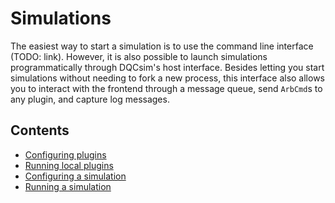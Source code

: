 # Simulations

The easiest way to start a simulation is to use the command line interface
(TODO: link). However, it is also possible to launch simulations
programmatically through DQCsim's host interface. Besides letting you start
simulations without needing to fork a new process, this interface also allows
you to interact with the frontend through a message queue, send `ArbCmd`s to
any plugin, and capture log messages.

## Contents

 - [Configuring plugins](pcfg.apigen.md)
 - [Running local plugins](tcfg.apigen.md)
 - [Configuring a simulation](scfg.apigen.md)
 - [Running a simulation](sim-run.apigen.md)
